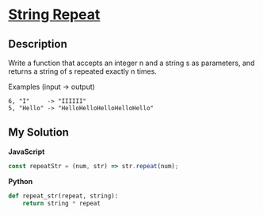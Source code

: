 # [String Repeat](https://www.codewars.com/kata/57a0e5c372292dd76d000d7e)

## Description

Write a function that accepts an integer n and a string s as parameters, and returns a string of s repeated exactly n times.

Examples (input -> output)

```
6, "I"     -> "IIIIII"
5, "Hello" -> "HelloHelloHelloHelloHello"
```

## My Solution

**JavaScript**

```js
const repeatStr = (num, str) => str.repeat(num);
```

**Python**

```py
def repeat_str(repeat, string):
    return string * repeat
```
